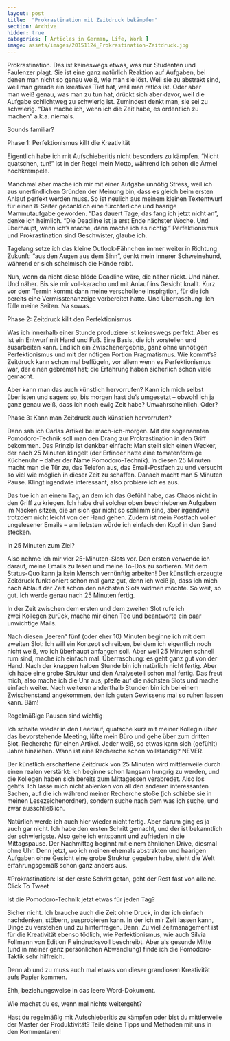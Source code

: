 ```yaml
---
layout: post
title:  "Prokrastination mit Zeitdruck bekämpfen"
section: Archive
hidden: true
categories: [ Articles in German, Life, Work ]
image: assets/images/20151124_Prokrastination-Zeitdruck.jpg
---
```



Prokrastination. Das ist keineswegs etwas, was nur Studenten und Faulenzer plagt. Sie ist eine ganz natürlich Reaktion auf Aufgaben, bei denen man nicht so genau weiß, wie man sie löst. Weil sie zu abstrakt sind, weil man gerade ein kreatives Tief hat, weil man ratlos ist. Oder aber man weiß genau, was man zu tun hat, drückt sich aber davor, weil die Aufgabe schlichtweg zu schwierig ist. Zumindest denkt man, sie sei zu schwierig. “Das mache ich, wenn ich die Zeit habe, es ordentlich zu machen” a.k.a. niemals.

Sounds familiar?

Phase 1: Perfektionismus killt die Kreativität

Eigentlich habe ich mit Aufschieberitis nicht besonders zu kämpfen. “Nicht quatschen, tun!” ist in der Regel mein Motto, während ich schon die Ärmel hochkrempele.

Manchmal aber mache ich mir mit einer Aufgabe unnötig Stress, weil ich aus unerfindlichen Gründen der Meinung bin, dass es gleich beim ersten Anlauf perfekt werden muss. So ist neulich aus meinem kleinen Textentwurf für einen 8-Seiter gedanklich eine fürchterliche und haarige Mammutaufgabe geworden. “Das dauert Tage, das fang ich jetzt nicht an”, denke ich heimlich. “Die Deadline ist ja erst Ende nächster Woche. Und überhaupt, wenn ich’s mache, dann mache ich es richtig.” Perfektionismus und Prokrastination sind Geschwister, glaube ich.

Tagelang setze ich das kleine Outlook-Fähnchen immer weiter in Richtung Zukunft: “aus den Augen aus dem Sinn”, denkt mein innerer Schweinehund, während er sich schelmisch die Hände reibt.

Nun, wenn da nicht diese blöde Deadline wäre, die näher rückt. Und näher. Und näher. Bis sie mir voll-karacho und mit Anlauf ins Gesicht knallt. Kurz vor dem Termin kommt dann meine verschollene Inspiration, für die ich bereits eine Vermisstenanzeige vorbereitet hatte. Und Überraschung: Ich fülle meine Seiten. Na sowas.

Phase 2: Zeitdruck killt den Perfektionismus

Was ich innerhalb einer Stunde produziere ist keineswegs perfekt. Aber es ist ein Entwurf mit Hand und Fuß. Eine Basis, die ich vorstellen und ausarbeiten kann. Endlich ein Zwischenergebnis, ganz ohne unnötigen Perfektionismus und mit der nötigen Portion Pragmatismus. Wie kommt’s? Zeitdruck kann schon mal beflügeln, vor allem wenn es Perfektionismus war, der einen gebremst hat; die Erfahrung haben sicherlich schon viele gemacht.

Aber kann man das auch künstlich hervorrufen? Kann ich mich selbst überlisten und sagen: so, bis morgen hast du’s umgesetzt – obwohl ich ja ganz genau weiß, dass ich noch ewig Zeit habe? Unwahrscheinlich. Oder?

Phase 3: Kann man Zeitdruck auch künstlich hervorrufen?

Dann sah ich Carlas Artikel bei mach-ich-morgen. Mit der sogenannten Pomodoro-Technik soll man den Drang zur Prokrastination in den Griff bekommen. Das Prinzip ist denkbar einfach: Man stellt sich einen Wecker, der nach 25 Minuten klingelt (der Erfinder hatte eine tomatenförmige Küchenuhr – daher der Name Pomodoro-Technik). In diesen 25 Minuten macht man die Tür zu, das Telefon aus, das Email-Postfach zu und versucht so viel wie möglich in dieser Zeit zu schaffen. Danach macht man 5 Minuten Pause. Klingt irgendwie interessant, also probiere ich es aus.

Das tue ich an einem Tag, an dem ich das Gefühl habe, das Chaos nicht in den Griff zu kriegen. Ich habe drei solcher oben beschriebenen Aufgaben im Nacken sitzen, die an sich gar nicht so schlimm sind, aber irgendwie trotzdem nicht leicht von der Hand gehen. Zudem ist mein Postfach voller ungelesener Emails – am liebsten würde ich einfach den Kopf in den Sand stecken.

In 25 Minuten zum Ziel?

Also nehme ich mir vier 25-Minuten-Slots vor. Den ersten verwende ich darauf, meine Emails zu lesen und meine To-Dos zu sortieren. Mit dem Status-Quo kann ja kein Mensch vernünftig arbeiten! Der künstlich erzeugte Zeitdruck funktioniert schon mal ganz gut, denn ich weiß ja, dass ich mich nach Ablauf der Zeit schon den nächsten Slots widmen möchte. So weit, so gut. Ich werde genau nach 25 Minuten fertig.

In der Zeit zwischen dem ersten und dem zweiten Slot rufe ich zwei Kollegen zurück, mache mir einen Tee und beantworte ein paar unwichtige Mails.

Nach diesen „leeren“ fünf (oder eher 10) Minuten beginne ich mit dem zweiten Slot: Ich will ein Konzept schreiben, bei dem ich eigentlich noch nicht weiß, wo ich überhaupt anfangen soll. Aber weil 25 Minuten schnell rum sind, mache ich einfach mal. Überraschung: es geht ganz gut von der Hand. Nach der knappen halben Stunde bin ich natürlich nicht fertig. Aber ich habe eine grobe Struktur und den Analyseteil schon mal fertig. Das freut mich, also mache ich die Uhr aus, pfeife auf die nächsten Slots und mache einfach weiter. Nach weiteren anderthalb Stunden bin ich bei einem Zwischenstand angekommen, den ich guten Gewissens mal so ruhen lassen kann. Bäm!

Regelmäßige Pausen sind wichtig

Ich schalte wieder in den Leerlauf, quatsche kurz mit meiner Kollegin über das bevorstehende Meeting, lüfte mein Büro und gehe über zum dritten Slot. Recherche für einen Artikel. Jeder weiß, so etwas kann sich (gefühlt) Jahre hinziehen. Wann ist eine Recherche schon vollständig? NEVER.

Der künstlich erschaffene Zeitdruck von 25 Minuten wird mittlerweile durch einen realen verstärkt: Ich beginne schon langsam hungrig zu werden, und die Kollegen haben sich bereits zum Mittagessen verabredet. Also los geht’s. Ich lasse mich nicht ablenken von all den anderen interessanten Sachen, auf die ich während meiner Recherche stoße (ich schiebe sie in meinen Lesezeichenordner), sondern suche nach dem was ich suche, und zwar ausschließlich.

Natürlich werde ich auch hier wieder nicht fertig. Aber darum ging es ja auch gar nicht. Ich habe den ersten Schritt gemacht, und der ist bekanntlich der schwierigste. Also gehe ich entspannt und zufrieden in die Mittagspause. Der Nachmittag beginnt mit einem ähnlichen Drive, diesmal ohne Uhr. Denn jetzt, wo ich meinen ehemals abstrakten und haarigen Aufgaben ohne Gesicht eine grobe Struktur gegeben habe, sieht die Welt erfahrungsgemäß schon ganz anders aus.

#Prokrastination: Ist der erste Schritt getan, geht der Rest fast von alleine. Click To Tweet

Ist die Pomodoro-Technik jetzt etwas für jeden Tag?

Sicher nicht. Ich brauche auch die Zeit ohne Druck, in der ich einfach nachdenken, stöbern, ausprobieren kann. In der ich mir Zeit lassen kann, Dinge zu verstehen und zu hinterfragen. Denn: Zu viel Zeitmanagement ist für die Kreativität ebenso tödlich, wie Perfektionismus, wie auch Silvia Follmann von Edition F eindrucksvoll beschreibt. Aber als gesunde Mitte (und in meiner ganz persönlichen Abwandlung) finde ich die Pomodoro-Taktik sehr hilfreich.

Denn ab und zu muss auch mal etwas von dieser grandiosen Kreativität aufs Papier kommen.

Ehh, beziehungsweise in das leere Word-Dokument.

Wie machst du es, wenn mal nichts weitergeht?

Hast du regelmäßig mit Aufschieberitis zu kämpfen oder bist du mittlerweile der Master der Produktivität? Teile deine Tipps und Methoden mit uns in den Kommentaren!

